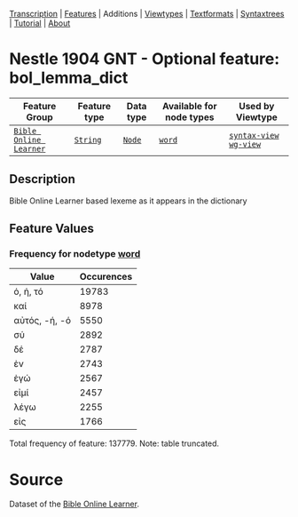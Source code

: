 <a name="start"></a><div class="hidden-content"><a href="../transcription.md">Transcription</a> | <a href="README.md#start">Features</a> | Additions | <a href="../viewtypes.md#start">Viewtypes</a> | <a href="../textformats.md#start">Textformats</a> |  <a href="../syntaxtrees.md#start">Syntaxtrees</a> | <a href="../tutorial/README.md#start">Tutorial</a>  | <a href="../about.md#start">About</a></div>
# Nestle 1904 GNT - Optional feature: bol_lemma_dict
Feature Group | Feature type |Data type |Available for node types | Used by Viewtype 
---|---|---|---|---
[`Bible Online Learner`](featuresbyfeaturegroup.md#bible-online-learner)|[`String`](featuresbydatatype.md#string)|[`Node`](featuresbynodetype.md#node)| [`word`](featuresbynodetype.md#word) |[`syntax-view`](../syntax-view.md#start) [`wg-view`](../wg-view.md#start) 
## Description
Bible Online Learner based lexeme as it appears in the dictionary
## Feature Values
### Frequency for nodetype [word](featuresbynodetype.md#word)
Value|Occurences
---|---
ὁ, ἡ, τό|19783
καί|8978
αὐτός, -ή, -ό|5550
σύ|2892
δέ|2787
ἐν|2743
ἐγώ|2567
εἰμί|2457
λέγω|2255
εἰς|1766

Total frequency of feature: 137779. Note: table truncated.

# Source

Dataset of the [Bible Online Learner](https://learner.bible/).
 